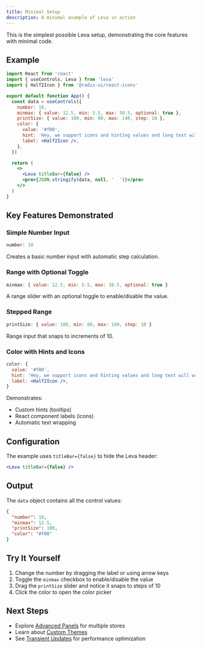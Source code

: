 ```yaml
---
title: Minimal Setup
description: A minimal example of Leva in action
---
```


This is the simplest possible Leva setup, demonstrating the core features with minimal code.

## Example

```jsx
import React from 'react'
import { useControls, Leva } from 'leva'
import { Half2Icon } from '@radix-ui/react-icons'

export default function App() {
  const data = useControls({
    number: 10,
    minmax: { value: 12.5, min: 5.5, max: 30.5, optional: true },
    printSize: { value: 100, min: 80, max: 140, step: 10 },
    color: {
      value: '#f00',
      hint: 'Hey, we support icons and hinting values and long text will wrap!',
      label: <Half2Icon />,
    },
  })

  return (
    <>
      <Leva titleBar={false} />
      <pre>{JSON.stringify(data, null, '  ')}</pre>
    </>
  )
}
```

## Key Features Demonstrated

### Simple Number Input

```jsx
number: 10
```

Creates a basic number input with automatic step calculation.

### Range with Optional Toggle

```jsx
minmax: { value: 12.5, min: 5.5, max: 30.5, optional: true }
```

A range slider with an optional toggle to enable/disable the value.

### Stepped Range

```jsx
printSize: { value: 100, min: 80, max: 140, step: 10 }
```

Range input that snaps to increments of 10.

### Color with Hints and Icons

```jsx
color: {
  value: '#f00',
  hint: 'Hey, we support icons and hinting values and long text will wrap!',
  label: <Half2Icon />,
}
```

Demonstrates:

- Custom hints (tooltips)
- React component labels (icons)
- Automatic text wrapping

## Configuration

The example uses `titleBar={false}` to hide the Leva header:

```jsx
<Leva titleBar={false} />
```

## Output

The `data` object contains all the control values:

```json
{
  "number": 10,
  "minmax": 12.5,
  "printSize": 100,
  "color": "#f00"
}
```

## Try It Yourself

1. Change the number by dragging the label or using arrow keys
2. Toggle the `minmax` checkbox to enable/disable the value
3. Drag the `printSize` slider and notice it snaps to steps of 10
4. Click the color to open the color picker

## Next Steps

- Explore [Advanced Panels](/examples/advanced-panels/) for multiple stores
- Learn about [Custom Themes](/examples/theme/)
- See [Transient Updates](/examples/transient/) for performance optimization
